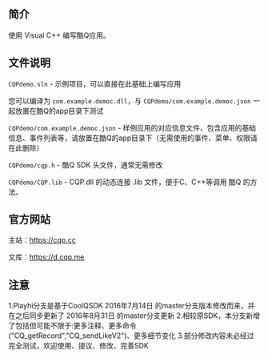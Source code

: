 简介
----
使用 Visual C++ 编写酷Q应用。

文件说明
--------
`CQPdemo.sln` - 示例项目，可以直接在此基础上编写应用

您可以编译为 `com.example.democ.dll`，与 `CQPdemo/com.example.democ.json` 一起放置在酷Q的app目录下测试

`CQPdemo/com.example.democ.json` - 样例应用的对应信息文件，包含应用的基础信息、事件列表等，请放置在酷Q的app目录下（无需使用的事件、菜单、权限请在此删除）

`CQPdemo/cqp.h` - 酷Q SDK 头文件，通常无需修改

`CQPdemo/CQP.lib` - CQP.dll 的动态连接 .lib 文件，便于C、C++等调用 酷Q 的方法。

官方网站
--------
主站：https://cqp.cc

文库：https://d.cqp.me

注意
--------
1.Playhi分支是基于CoolQSDK 2016年7月14日 的master分支版本修改而来，并在之后同步更新了 2016年8月31日 的master分支更新
2.相较原SDK，本分支新增了包括但可能不限于:更多注释、更多命令("CQ_getRecord","CQ_sendLikeV2")、更多细节变化
3.部分修改内容未必经过完全测试，欢迎使用、提议、修改、完善SDK
